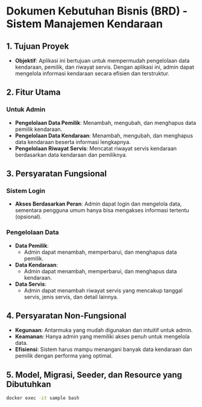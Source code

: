 # Dokumen Kebutuhan Bisnis (BRD) - Sistem Manajemen Kendaraan

## 1. Tujuan Proyek
- **Objektif**: Aplikasi ini bertujuan untuk mempermudah pengelolaan data kendaraan, pemilik, dan riwayat servis. Dengan aplikasi ini, admin dapat mengelola informasi kendaraan secara efisien dan terstruktur.

## 2. Fitur Utama
### Untuk Admin
- **Pengelolaan Data Pemilik**: Menambah, mengubah, dan menghapus data pemilik kendaraan.
- **Pengelolaan Data Kendaraan**: Menambah, mengubah, dan menghapus data kendaraan beserta informasi lengkapnya.
- **Pengelolaan Riwayat Servis**: Mencatat riwayat servis kendaraan berdasarkan data kendaraan dan pemiliknya.

## 3. Persyaratan Fungsional
### Sistem Login
- **Akses Berdasarkan Peran**: Admin dapat login dan mengelola data, sementara pengguna umum hanya bisa mengakses informasi tertentu (opsional).

### Pengelolaan Data
- **Data Pemilik**:
  - Admin dapat menambah, memperbarui, dan menghapus data pemilik.
- **Data Kendaraan**:
  - Admin dapat menambah, memperbarui, dan menghapus data kendaraan.
- **Data Servis**:
  - Admin dapat menambah riwayat servis yang mencakup tanggal servis, jenis servis, dan detail lainnya.

## 4. Persyaratan Non-Fungsional
- **Kegunaan**: Antarmuka yang mudah digunakan dan intuitif untuk admin.
- **Keamanan**: Hanya admin yang memiliki akses penuh untuk mengelola data.
- **Efisiensi**: Sistem harus mampu menangani banyak data kendaraan dan pemilik dengan performa yang optimal.

## 5. Model, Migrasi, Seeder, dan Resource yang Dibutuhkan

```bash
docker exec -it sample bash

